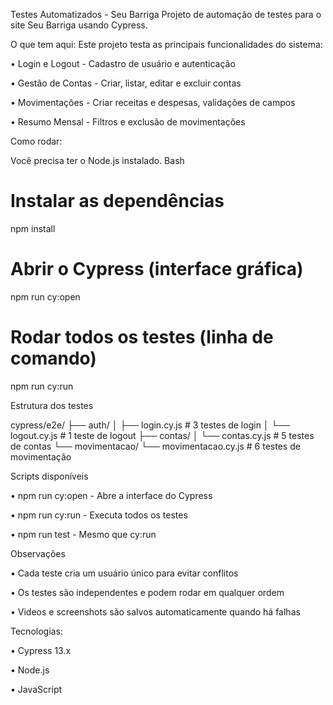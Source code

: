 Testes Automatizados - Seu Barriga
Projeto de automação de testes para o site Seu Barriga usando Cypress.

O que tem aqui:
Este projeto testa as principais funcionalidades do sistema:

• Login e Logout - Cadastro de usuário e autenticação

• Gestão de Contas - Criar, listar, editar e excluir contas

• Movimentações - Criar receitas e despesas, validações de campos

• Resumo Mensal - Filtros e exclusão de movimentações

Como rodar:

Você precisa ter o Node.js instalado.
Bash


# Instalar as dependências
npm install

# Abrir o Cypress (interface gráfica)
npm run cy:open

# Rodar todos os testes (linha de comando)
npm run cy:run


Estrutura dos testes

cypress/e2e/
├── auth/
│   ├── login.cy.js          # 3 testes de login
│   └── logout.cy.js         # 1 teste de logout
├── contas/
│   └── contas.cy.js         # 5 testes de contas
└── movimentacao/
    └── movimentacao.cy.js   # 6 testes de movimentação


Scripts disponíveis

• npm run cy:open - Abre a interface do Cypress

• npm run cy:run - Executa todos os testes

• npm run test - Mesmo que cy:run

Observações

• Cada teste cria um usuário único para evitar conflitos

• Os testes são independentes e podem rodar em qualquer ordem

• Videos e screenshots são salvos automaticamente quando há falhas


Tecnologias:

• Cypress 13.x

• Node.js

• JavaScript